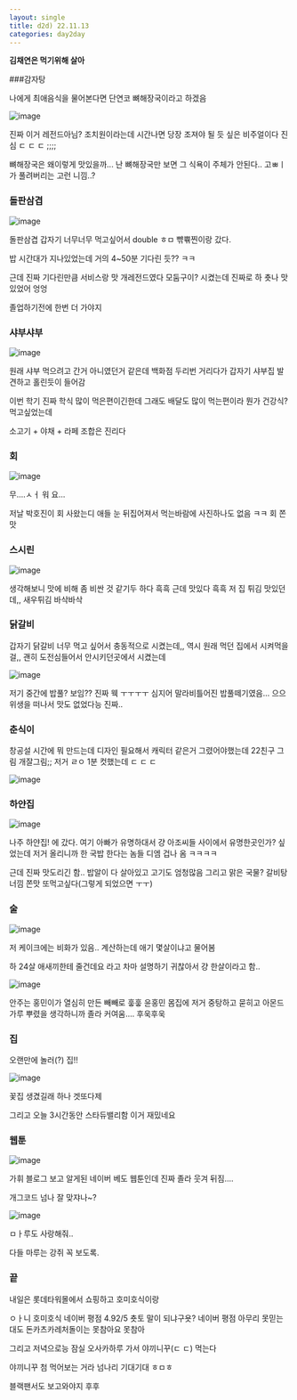 ```yaml
---
layout: single
title: d2d) 22.11.13
categories: day2day
---
```


__김채연은 먹기위해 살아__

###감자탕

나에게 최애음식을 물어본다면 단연코 뼈해장국이라고 하겠음

![image](https://user-images.githubusercontent.com/52832956/201482454-0aa86148-7972-4885-ae6e-36d8677dfc59.png)

진짜 이거 레전드아님? 조치원이라는데 시간나면 당장 조져야 될 듯 싶은 비주얼이다 진심 ㄷ ㄷ ㄷ ;;;;

뼈해장국은 왜이렇게 맛있을까... 난 뼈해장국만 보면 그 식욕이 주체가 안된다.. 고ㅃㅣ가 풀려버리는 고런 니낌..?

### 돌판삼겹

![image](https://user-images.githubusercontent.com/52832956/201482583-94e953e7-d4ad-45b9-950b-29cbd369f625.png)

돌판삼겹 갑자기 너무너무 먹고싶어서 double ㅎㅁ 뺚쀾찐이랑 갔다.

밥 시간대가 지나있었는데 거의 4~50분 기다린 듯?? ㅋㅋ

근데 진짜 기다린만큼 서비스랑 맛 개레전드였다 모둠구이? 시켰는데 진짜로 하 춋나 맛있었어 엉엉

졸업하기전에 한번 더 가야지

### 샤부샤부

![image](https://user-images.githubusercontent.com/52832956/201482665-9184c71f-2377-4528-a002-801bd3dc80a8.png)

원래 샤부 먹으려고 간거 아니였던거 같은데 백화점 두리번 거리다가 갑자기 샤부집 발견하고 홀린듯이 들어감

이번 학기 진짜 학식 많이 먹은편이긴한데 그래도 배달도 많이 먹는편이라 뭔가 건강식? 먹고싶었는데

소고기 + 야채 + 라페 조합은 진리다

### 회

![image](https://user-images.githubusercontent.com/52832956/201482678-5dc48760-1e72-4e11-9f08-06bea839c9a9.png)

무....ㅅㅓ 워 요...

저날 박호진이 회 사왔는디 애들 눈 뒤집어져서 먹는바람에 사진하나도 없음 ㅋㅋ 회 쫀맛

### 스시린

![image](https://user-images.githubusercontent.com/52832956/201482716-e6abc7eb-3815-41c7-81ac-60d729982874.png)

생각해보니 맛에 비해 좀 비싼 것 같기두 하다 흑흑 근데 맛있다 흑흑 저 집 튀김 맛있던데,, 새우튀김 바삭바삭

### 닭갈비

갑자기 닭갈비 너무 먹고 싶어서 충동적으로 시켰는데,, 역시 원래 먹던 집에서 시켜먹을걸,, 괜히 도전심들어서 안시키던곳에서 시켰는데

![image](https://user-images.githubusercontent.com/52832956/201482800-b4695a45-ed00-4f2f-91ba-63e65eb6a72a.png)

저기 중간에 밥풀? 보임?? 진짜 웩 ㅜㅜㅜㅜ 심지어 말라비틀어진 밥풀떼기였음... 으으 위생을 떠나서 맛도 없었다능 진짜..

### 춘식이

창공설 시간에 뭐 만드는데 디자인 필요해서 캐릭터 같은거 그렸어야했는데 22친구 그림 개잘그림;; 저거 ㄹㅇ 1분 컷했는데 ㄷ ㄷ ㄷ

![image](https://user-images.githubusercontent.com/52832956/201482819-144ac815-1b07-4f3d-9678-bc4cb6213f3f.png)

### 하얀집

![image](https://user-images.githubusercontent.com/52832956/201483452-6985eeed-9661-4675-807a-bcb572f151d7.png)

나주 하얀집! 에 갔다. 여기 아빠가 유명하대서 걍 아조씨들 사이에서 유명한곳인가? 싶었는데 저거 올리니까 한 국밥 한다는 놈들 디엠 겁나 옴 ㅋㅋㅋㅋ

근데 진짜 맛도리긴 함.. 밥알이 다 살아있고 고기도 엄청많음 그리고 맑은 국물? 갈비탕 너낌 쫀맛 또먹고싶다(그렇게 되었으면 ㅜㅜ)

### 술

![image](https://user-images.githubusercontent.com/52832956/201482959-08d30879-1c62-4d66-883b-62541ea3ccce.png)

저 케이크에는 비화가 있음.. 계산하는데 애기 몇살이냐고 물어봄

하 24살 애새끼한테 줄건데요 라고 차마 설명하기 귀찮아서 걍 한살이라고 함..

![image](https://user-images.githubusercontent.com/52832956/201482998-8a2aded8-ebab-4fe9-8feb-2949104c8808.png)

안주는 홍민이가 열심히 만든 빼빼로 훟훟 윤홍민 몸집에 저거 중탕하고 묻히고 아몬드 가루 뿌렸을 생각하니까 졸라 커여움.... 후욱후욱

### 집

오랜만에 놀러(?) 집!!

![image](https://user-images.githubusercontent.com/52832956/201483057-f4d7e876-0685-4438-b2f6-000b156870ee.png)

꽃집 생겼길래 하나 겟또다제

그리고 오늘 3시간동안 스타듀밸리함 이거 재밌네요

### 웹툰

![image](https://user-images.githubusercontent.com/52832956/201483098-1916e5b0-94b2-4d7d-8f4e-fec831429214.png)

가휘 블로그 보고 알게된 네이버 베도 웹툰인데 진짜 졸라 웃겨 뒤짐....

개그코드 넘나 잘 맞쟈나~?

![image](https://user-images.githubusercontent.com/52832956/201483126-48ec3f40-0aef-4e79-be7c-9d91c03a78ec.png)

ㅁㅏ루도 사랑해줘..

다들 마루는 강쥐 꼭 보도록.

### 끝

내일은 롯데타워몰에서 쇼핑하고 호미호식이랑 

ㅇㅏ니 호미호식 네이버 평점 4.92/5 춋토 말이 되냐구욧? 네이버 평점 아무리 못믿는대도 돈카츠카레처돌이는 못참아요 못참아

그리고 저녁으로능 잠실 오사카하루 가서 야끼니꾸(ㄷ ㄷ) 먹는다

야끼니꾸 첨 먹어보는 거라 넘나리 기대기대 ㅎㅁㅎ

블랙팬서도 보고와야지 후후
